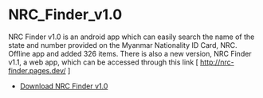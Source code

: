 # NRC_Finder_v1.0
NRC Finder v1.0 is an android app which can easily search the name of the state and number provided on the Myanmar Nationality ID Card, NRC.
Offline app and added 326 items. There is also a new version, NRC Finder v1.1, a web app, which can be accessed through this link [ http://nrc-finder.pages.dev/ ] 

- [Download NRC Finder v1.0](https://drive.google.com/file/d/1S1zWDG2Qr4lrE_SWQIMBBUPAzRO9rPJU/view)
